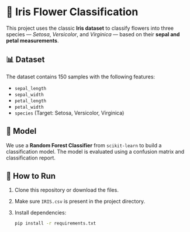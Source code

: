 # 🌸 Iris Flower Classification

This project uses the classic **Iris dataset** to classify flowers into three species — *Setosa*, *Versicolor*, and *Virginica* — based on their **sepal and petal measurements**.

## 📊 Dataset

The dataset contains 150 samples with the following features:

- `sepal_length`
- `sepal_width`
- `petal_length`
- `petal_width`
- `species` (Target: Setosa, Versicolor, Virginica)

## 🧠 Model

We use a **Random Forest Classifier** from `scikit-learn` to build a classification model. The model is evaluated using a confusion matrix and classification report.

## 🚀 How to Run

1. Clone this repository or download the files.
2. Make sure `IRIS.csv` is present in the project directory.
3. Install dependencies:

   ```bash
   pip install -r requirements.txt
